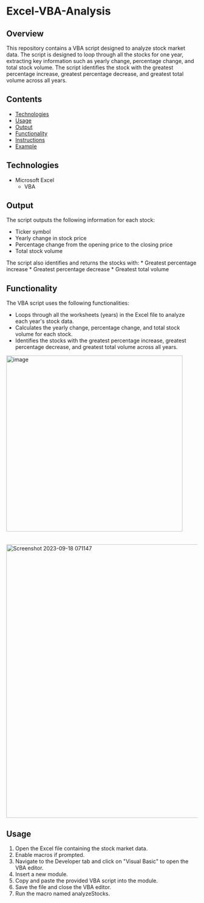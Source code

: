 # Excel-VBA-Analysis

## Overview
This repository contains a VBA script designed to analyze stock market data. The script is designed to loop through all the stocks for one year, extracting key information such as yearly change, percentage change, and total stock volume. The script identifies the stock with the greatest percentage increase, greatest percentage decrease, and greatest total volume across all years.


## Contents
- [Technologies](#Technologies)
- [Usage](#Usage)
- [Output](#Output)
- [Functionality](#Functionality)
- [Instructions](#Instructions)
- [Example](#Example)

## Technologies
* Microsoft Excel
    * VBA

## Output
The script outputs the following information for each stock:

* Ticker symbol
* Yearly change in stock price
* Percentage change from the opening price to the closing price
* Total stock volume
  
The script also identifies and returns the stocks with:
    * Greatest percentage increase
    * Greatest percentage decrease
    * Greatest total volume
    
## Functionality
The VBA script uses the following functionalities:
* Loops through all the worksheets (years) in the Excel file to analyze each year's stock data.
* Calculates the yearly change, percentage change, and total stock volume for each stock.
* Identifies the stocks with the greatest percentage increase, greatest percentage decrease, and greatest total volume across all years.
  
<img width="464" alt="image" src="https://github.com/AlyssaCullinan/Excel-VBA-Analysis/assets/141466633/a9abfd06-8196-49c3-a1f3-d589a2fc448c">

<br>
<br>
<br>


<img width="721" alt="Screenshot 2023-09-18 071147" src="https://github.com/AlyssaCullinan/Excel-VBA-Analysis/assets/141466633/912e15cd-dab6-4ac8-8759-11eafd27d1d3">


## Usage
1. Open the Excel file containing the stock market data.
2. Enable macros if prompted.
3. Navigate to the Developer tab and click on "Visual Basic" to open the VBA editor.
4. Insert a new module.
5. Copy and paste the provided VBA script into the module.
6. Save the file and close the VBA editor.
7. Run the macro named analyzeStocks.
